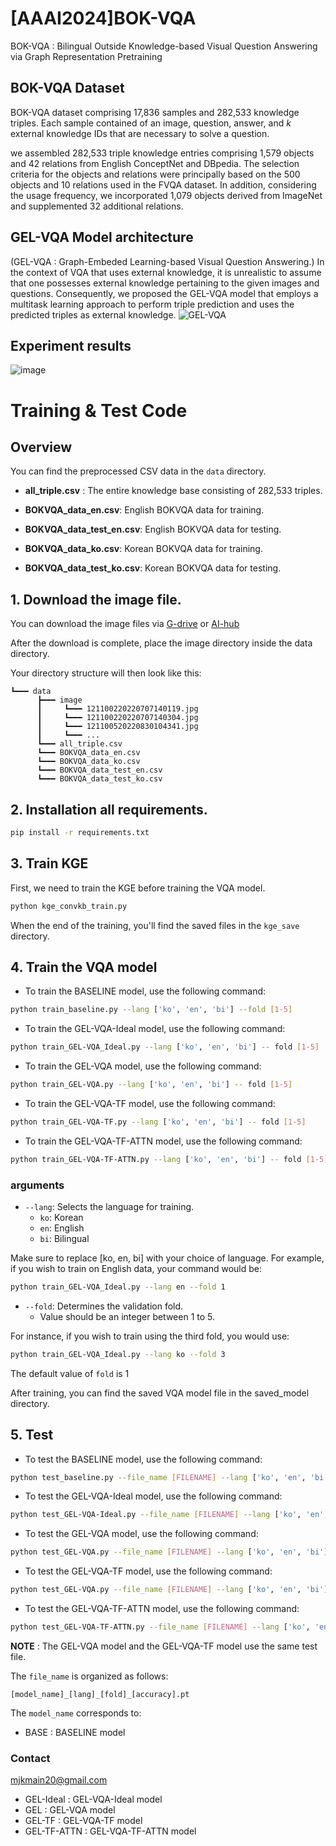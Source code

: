 # [AAAI2024]BOK-VQA
BOK-VQA : Bilingual Outside Knowledge-based Visual Question Answering via Graph Representation Pretraining

## BOK-VQA Dataset
BOK-VQA dataset comprising 17,836 samples and 282,533 knowledge triples. Each sample contained of an image, question, answer, and $k$ external knowledge IDs that are necessary to solve a question.

we assembled 282,533 triple knowledge entries comprising 1,579 objects and 42 relations from English ConceptNet and DBpedia. The selection criteria for the objects and relations were principally based on the 500 objects and 10 relations used in the FVQA dataset. In addition, considering the usage frequency, we incorporated 1,079 objects derived from ImageNet and supplemented 32 additional relations.

## GEL-VQA Model architecture
(GEL-VQA : Graph-Embeded Learning-based Visual Question Answering.)
In the context of VQA that uses external knowledge, it is unrealistic to assume that one possesses external knowledge pertaining to the given images and questions. Consequently, we proposed the GEL-VQA model that employs a multitask learning approach to perform triple prediction and uses the predicted triples as 
external knowledge.
![GEL-VQA](https://github.com/mjkmain/BOK-VQA/assets/72269271/fcc7f28a-c022-40f5-96d2-43657a09a021)

## Experiment results
![image](https://github.com/mjkmain/BOK-VQA/assets/72269271/d8184ebc-6dd6-4bad-96ea-efc7a6232928)


# Training & Test Code
## Overview

You can find the preprocessed CSV data in the `data` directory.

- **all_triple.csv** : The entire knowledge base consisting of 282,533 triples.
- **BOKVQA_data_en.csv**: English BOKVQA data for training.
- **BOKVQA_data_test_en.csv**: English BOKVQA data for testing.

- **BOKVQA_data_ko.csv**: Korean BOKVQA data for training.
- **BOKVQA_data_test_ko.csv**: Korean BOKVQA data for testing.


## 1. Download the image file.

You can download the image files via [G-drive](https://drive.google.com/file/d/1SpOntv2ZIwyNW-JghUc7myJkC9PLs4_H/view?usp=drive_link) or [AI-hub](https://aihub.or.kr/aihubdata/data/view.do?currMenu=115&topMenu=100&aihubDataSe=realm&dataSetSn=71357)

After the download is complete, place the image directory inside the data directory.

Your directory structure will then look like this:
```
┗━━━ data
      ┣━━━ image
      ┃     ┗━━━ 121100220220707140119.jpg
      ┃     ┗━━━ 121100220220707140304.jpg
      ┃     ┗━━━ 121100520220830104341.jpg
      ┃     ┗━━━ ...
      ┗━━━ all_triple.csv
      ┗━━━ BOKVQA_data_en.csv
      ┗━━━ BOKVQA_data_ko.csv
      ┗━━━ BOKVQA_data_test_en.csv
      ┗━━━ BOKVQA_data_test_ko.csv
```

## 2. Installation all requirements.

```bash
pip install -r requirements.txt
```

## 3. Train KGE 

First, we need to train the KGE before training the VQA model.

```bash
python kge_convkb_train.py 
```

When the end of the training, you'll find the saved files in the `kge_save` directory.

## 4. Train the VQA model

* To train the BASELINE model, use the following command:

```bash
python train_baseline.py --lang ['ko', 'en', 'bi'] --fold [1-5]
```

* To train the GEL-VQA-Ideal model, use the following command:
```bash
python train_GEL-VQA_Ideal.py --lang ['ko', 'en', 'bi'] -- fold [1-5]
```

* To train the GEL-VQA model, use the following command:
```bash
python train_GEL-VQA.py --lang ['ko', 'en', 'bi'] -- fold [1-5]
```

* To train the GEL-VQA-TF model, use the following command:
```bash
python train_GEL-VQA-TF.py --lang ['ko', 'en', 'bi'] -- fold [1-5]
```

* To train the GEL-VQA-TF-ATTN model, use the following command:
```bash
python train_GEL-VQA-TF-ATTN.py --lang ['ko', 'en', 'bi'] -- fold [1-5]
```

### arguments
- `--lang`: Selects the language for training.
  - `ko`: Korean
  - `en`: English
  - `bi`: Bilingual

Make sure to replace [ko, en, bi] with your choice of language. For example, if you wish to train on English data, your command would be: 
```bash
python train_GEL-VQA_Ideal.py --lang en --fold 1
```

- `--fold`: Determines the validation fold.
  - Value should be an integer between 1 to 5.

For instance, if you wish to train using the third fold, you would use:
```bash
python train_GEL-VQA_Ideal.py --lang ko --fold 3
```

The default value of `fold` is 1

After training, you can find the saved VQA model file in the saved_model directory.

## 5. Test

* To test the BASELINE model, use the following command:
```bash
python test_baseline.py --file_name [FILENAME] --lang ['ko', 'en', 'bi']
```

* To test the GEL-VQA-Ideal model, use the following command:
```bash
python test_GEL-VQA-Ideal.py --file_name [FILENAME] --lang ['ko', 'en', 'bi']
```

* To test the GEL-VQA model, use the following command:
```bash
python test_GEL-VQA.py --file_name [FILENAME] --lang ['ko', 'en', 'bi']
```

* To test the GEL-VQA-TF model, use the following command:
```bash
python test_GEL-VQA.py --file_name [FILENAME] --lang ['ko', 'en', 'bi']
```

* To test the GEL-VQA-TF-ATTN model, use the following command:
```bash
python test_GEL-VQA-TF-ATTN.py --file_name [FILENAME] --lang ['ko', 'en', 'bi']
```

**NOTE** : The GEL-VQA model and the GEL-VQA-TF model use the same test file.

The `file_name` is organized as follows:

    [model_name]_[lang]_[fold]_[accuracy].pt

The `model_name` corresponds to:

* BASE : BASELINE model


### Contact
mjkmain20@gmail.com
* GEL-Ideal : GEL-VQA-Ideal model
* GEL : GEL-VQA model
* GEL-TF : GEL-VQA-TF model
* GEL-TF-ATTN : GEL-VQA-TF-ATTN model
